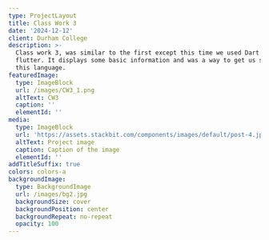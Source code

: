 ```yaml
---
type: ProjectLayout
title: Class Work 3
date: '2024-12-12'
client: Durham College
description: >-
  Class work 3, was similar to the first except this time we used Dart and
  flutter. It displays some basic information and was a way to get us started in
  this language. 
featuredImage:
  type: ImageBlock
  url: /images/CW3_1.png
  altText: CW3
  caption: ''
  elementId: ''
media:
  type: ImageBlock
  url: 'https://assets.stackbit.com/components/images/default/post-4.jpeg'
  altText: Project image
  caption: Caption of the image
  elementId: ''
addTitleSuffix: true
colors: colors-a
backgroundImage:
  type: BackgroundImage
  url: /images/bg2.jpg
  backgroundSize: cover
  backgroundPosition: center
  backgroundRepeat: no-repeat
  opacity: 100
---
```

